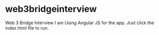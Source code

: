 # web3bridgeinterview
Web 3 Bridge Interview
I am Using Angular JS for the app. Just click the index.html file to run.